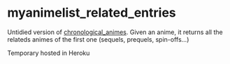 # myanimelist_related_entries

Untidied version of [chronological_animes](https://github.com/diegogliarte/chronological_anime). Given an anime, it returns all the relateds animes of the first one (sequels, prequels, spin-offs...)

Temporary hosted in Heroku
